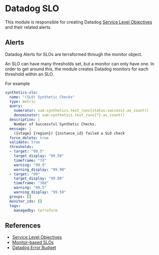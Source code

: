 # Datadog SLO

This module is responsible for creating Datadog [Service Level Objectives](https://docs.datadoghq.com/monitors/service_level_objectives/) and their related alerts.

## Alerts
Datadog Alerts for SLOs are terraformed through the monitor object.

An SLO can have many thresholds set, but a monitor can only have one. In order to get around this, the module creates Datadog monitors for each threshold within an SLO. 

For example 

```yaml
synthetics-slo:
  name: "(SLO) Synthetic Checks"
  type: metric
  query:
    numerator: sum:synthetics.test_runs{status:success}.as_count()
    denominator: sum:synthetics.test_runs{*}.as_count()
  description: |
    Number of Successful Synthetic Checks.
  message: |
    ({stage} {region}) {instance_id} failed a SLO check
  force_delete: true
  validate: true
  thresholds:
  - target: "99.5"
    target_display: "99.50"
    timeframe: "7d"
    warning: "99.9"
    warning_display: "99.90"
  - target: "99"
    target_display: "99.00"
    timeframe: "30d"
    warning: "99.5"
    warning_display: "99.50"
  groups: []
  monitor_ids: []
  tags:
    managedby: terraform

```

## References
 - [Service Level Objectives](https://docs.datadoghq.com/monitors/service_level_objectives/)
 - [Monitor-based SLOs](https://docs.datadoghq.com/monitors/service_level_objectives/monitor/)
 - [Datadog Error Budget](https://docs.datadoghq.com/monitors/service_level_objectives/error_budget/)
